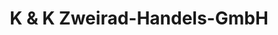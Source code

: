 ---
title: "K & K Zweirad-Handels-GmbH"
url: /juelich/k-und-k-zweirad-handels-gmbh/
shop: Fahrrad
---